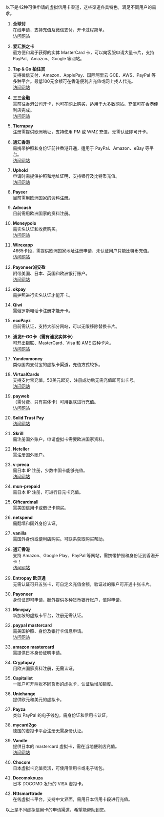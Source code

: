 以下是42种可供申请的虚拟信用卡渠道，这些渠道各具特色，满足不同用户的需求。

1. **全球付**  
   在线申请，支持充值及微信支付，开卡过程简单。  
   [访问网站](https://bit.ly/bewildcard)

2. **爱汇旅之卡**  
   最方便和易于获得的实体 MasterCard 卡，可以向客服申请大量卡片，支持 PayPal、Amazon、Google 等网站。

3. **Tap & Go 拍住赏**  
   支持微信支付、Amazon、ApplePay、国际阿里云 GCE、AWS、PayPal 等多种平台。最低100元余额可在香港便利店充值或网上找人代充。  
   [访问网站](https://bit.ly/bewildcard)

4. **三三金融**  
   需前往香港公司开卡，也可在网上购买，适用于大多数网站。充值可在香港便利店完成。  
   [访问网站](https://bit.ly/bewildcard)

5. **Tierrapay**  
   注册需提供欧洲地址，支持使用 PM 或 WMZ 充值，无需认证即可开卡。

6. **通汇香港**  
   需携带护照和身份证前往香港开通，适用于 PayPal、Amazon、eBay 等平台。  
   [访问网站](https://bit.ly/bewildcard)

7. **Uphold**  
   申请时需提供护照和地址证明，支持银行及比特币充值。  
   [访问网站](https://bit.ly/bewildcard)

8. **Payeer**  
   目前需用欧洲国家的资料注册。

9. **Advcash**  
   目前需用欧洲国家的资料注册。

10. **Moneypolo**  
    需实名认证和收费购买。  
    [访问网站](https://bit.ly/bewildcard)

11. **Wirexapp**  
    4665卡段，需提供欧洲国家地址注册申请，未认证用户只能比特币充值。  
    [访问网站](https://bit.ly/bewildcard)

12. **Payoneer派安盈**  
    附带美国、日本、英国和欧洲银行账户。  
    [访问网站](https://bit.ly/bewildcard)

13. **okpay**  
    需护照进行实名认证才能开卡。

14. **Qiwi**  
    需俄罗斯电话卡注册才能开卡。

15. **ecoPayz**  
    目前需认证，支持大部分网站，可以无限移除替换卡片。

16. **浦发E-GO卡（需有浦发实体卡）**  
    可开出银联、MasterCard、Visa 和 AME 四种卡片。  
    [访问网站](https://bit.ly/bewildcard)

17. **Yandexmoney**  
    类似国内支付宝的虚拟卡渠道，充值方式较多。

18. **VirtualCards**  
    支持支付宝充值，50美元起充，注册成功后无需充值即可出卡号。  
    [访问网站](https://bit.ly/bewildcard)

19. **payweb**  
    （需付费、只有实体卡）可用银联进行充值。  
    [访问网站](https://bit.ly/bewildcard)

20. **Solid Trust Pay**  
    [访问网站](https://bit.ly/bewildcard)

21. **Skrill**  
    需注册国外账户，申请虚拟卡需要欧洲国家资料。

22. **Neteller**  
    需注册国外账户。

23. **v-preca**  
    需日本 IP 注册，少数中国卡能够充值。  
    [访问网站](https://bit.ly/bewildcard)

24. **mun-prepaid**  
    需日本 IP 注册，可进行日元卡充值。

25. **Giftcardmall**  
    需美国信用卡或借记卡购买。

26. **netspend**  
    需翻墙和国外身份认证。

27. **vanilla**  
    需国外身份或便利店购买。可联系获取购买帮助。

28. **通汇香港**  
    支持 Amazon、Google Play、PayPal 等网站，需携带护照和身份证到香港开卡！  
    [访问网站](https://bit.ly/bewildcard)

29. **Entropay 欧贝通**  
    无需认证可开五张卡，可自定义充值金额，验证过的账户可开通十张卡片。

30. **Payoneer**  
    身份证即可申请，额外提供多种货币银行账户，值得申请。

31. **Mmvpay**  
    新加坡的虚拟卡平台，注册无需认证。

32. **paypal mastercard**  
    需美国护照、身份及银行卡信息申请。  
    [访问网站](https://bit.ly/bewildcard)

33. **amazon mastercard**  
    需提供日本身份证明申请。

34. **Cryptopay**  
    用欧洲国家资料注册，无需认证。

35. **Capitalist**  
    一账户可开两张不同货币的虚拟卡，认证后增加额度。

36. **Unichange**  
    提供欧元和美元的虚拟卡。

37. **Payza**  
    类似 PayPal 的电子钱包，需身份证和信用卡认证。

38. **mycard2go**  
    德国的虚拟卡平台注册无需身份认证。

39. **Vandle**  
    提供日本的 mastercard 虚拟卡，需在当地便利店充值。  
    [访问网站](https://bit.ly/bewildcard)

40. **Chocom**  
    日本虚拟卡充值灵活，可使用信用卡或电子钱包。

41. **Docomokouza**  
    日本 DOCOMO 发行的 VISA 虚拟卡。

42. **Nttsmarttrade**  
    在线虚拟卡平台，支持中文界面，需用日本信用卡段进行充值。

以上是不同虚拟信用卡的申请渠道，希望能帮助到您。
